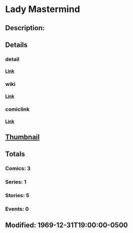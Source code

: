 # Lady Mastermind
## Description: 
## Details
### detail
#### [Link](http://marvel.com/characters/1200/lady_mastermind?utm_campaign=apiRef&utm_source=225578a89fc76f3d20fbffda5d17a88d)
### wiki
#### [Link](http://marvel.com/universe/Lady_Mastermind?utm_campaign=apiRef&utm_source=225578a89fc76f3d20fbffda5d17a88d)
### comiclink
#### [Link](http://marvel.com/comics/characters/1011014/lady_mastermind?utm_campaign=apiRef&utm_source=225578a89fc76f3d20fbffda5d17a88d)
## [Thumbnail](http://i.annihil.us/u/prod/marvel/i/mg/5/d0/4c00326f63d4c.jpg)
## Totals
### Comics: 3
### Series: 1
### Stories: 5
### Events: 0
## Modified: 1969-12-31T19:00:00-0500